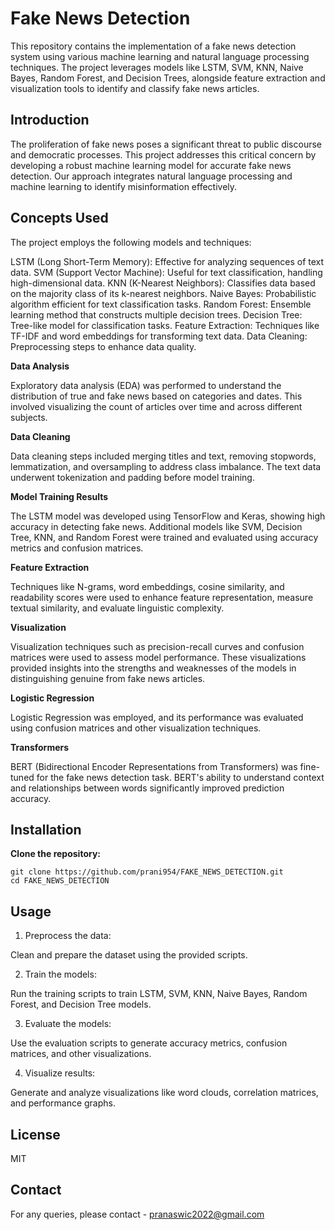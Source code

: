 # Fake News Detection

This repository contains the implementation of a fake news detection system using various machine learning and natural language processing techniques. The project leverages models like LSTM, SVM, KNN, Naive Bayes, Random Forest, and Decision Trees, alongside feature extraction and visualization tools to identify and classify fake news articles.

## Introduction

The proliferation of fake news poses a significant threat to public discourse and democratic processes. This project addresses this critical concern by developing a robust machine learning model for accurate fake news detection. Our approach integrates natural language processing and machine learning to identify misinformation effectively.

## Concepts Used
The project employs the following models and techniques:

LSTM (Long Short-Term Memory): Effective for analyzing sequences of text data.
SVM (Support Vector Machine): Useful for text classification, handling high-dimensional data.
KNN (K-Nearest Neighbors): Classifies data based on the majority class of its k-nearest neighbors.
Naive Bayes: Probabilistic algorithm efficient for text classification tasks.
Random Forest: Ensemble learning method that constructs multiple decision trees.
Decision Tree: Tree-like model for classification tasks.
Feature Extraction: Techniques like TF-IDF and word embeddings for transforming text data.
Data Cleaning: Preprocessing steps to enhance data quality.

**Data Analysis**

Exploratory data analysis (EDA) was performed to understand the distribution of true and fake news based on categories and dates. This involved visualizing the count of articles over time and across different subjects.

**Data Cleaning**

Data cleaning steps included merging titles and text, removing stopwords, lemmatization, and oversampling to address class imbalance. The text data underwent tokenization and padding before model training.

**Model Training Results**

The LSTM model was developed using TensorFlow and Keras, showing high accuracy in detecting fake news. Additional models like SVM, Decision Tree, KNN, and Random Forest were trained and evaluated using accuracy metrics and confusion matrices.

**Feature Extraction**

Techniques like N-grams, word embeddings, cosine similarity, and readability scores were used to enhance feature representation, measure textual similarity, and evaluate linguistic complexity.

**Visualization**

Visualization techniques such as precision-recall curves and confusion matrices were used to assess model performance. These visualizations provided insights into the strengths and weaknesses of the models in distinguishing genuine from fake news articles.

**Logistic Regression**

Logistic Regression was employed, and its performance was evaluated using confusion matrices and other visualization techniques.

**Transformers**

BERT (Bidirectional Encoder Representations from Transformers) was fine-tuned for the fake news detection task. BERT's ability to understand context and relationships between words significantly improved prediction accuracy.


## Installation

**Clone the repository:**

```
git clone https://github.com/prani954/FAKE_NEWS_DETECTION.git
cd FAKE_NEWS_DETECTION
```

## Usage

1. Preprocess the data:

  Clean and prepare the dataset using the provided scripts.

2. Train the models:

  Run the training scripts to train LSTM, SVM, KNN, Naive Bayes, Random Forest, and Decision Tree models.

3. Evaluate the models:

  Use the evaluation scripts to generate accuracy metrics, confusion matrices, and other visualizations.

4. Visualize results:

  Generate and analyze visualizations like word clouds, correlation matrices, and performance graphs.

## License

MIT

## Contact

For any queries, please contact - pranaswic2022@gmail.com
